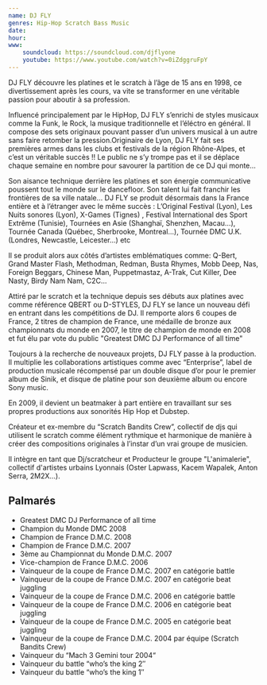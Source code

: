 ```yaml
---
name: DJ FLY
genres: Hip-Hop Scratch Bass Music
date:
hour:
www:
    soundcloud: https://soundcloud.com/djflyone
    youtube: https://www.youtube.com/watch?v=0iZdggruFpY
---
```


DJ FLY découvre les platines et le scratch à l’âge de 15 ans en 1998, ce divertissement après les cours, va vite se transformer en une véritable passion pour aboutir à sa profession.

Influencé principalement par le HipHop, DJ FLY s’enrichi de styles musicaux comme la Funk, le Rock, la musique traditionnelle et l’éléctro en général. Il compose des sets originaux pouvant passer d’un univers musical à un autre sans faire retomber la pression.Originaire de Lyon, DJ FLY fait ses premières armes dans les clubs et festivals de la région Rhône-Alpes, et c’est un véritable succès !! Le public ne s’y trompe pas et il se déplace chaque semaine en nombre pour savourer la partition de ce DJ qui monte…

Son aisance technique derrière les platines et son énergie communicative poussent tout le monde sur le dancefloor. Son talent lui fait franchir les frontières de sa ville natale… DJ FLY se produit désormais dans la France entière et à l’étranger avec le même succès : L’Original Festival (Lyon), Les Nuits sonores (Lyon), X-Games (Tignes) , Festival International des Sport Extrême (Tunisie), Tournées en Asie (Shanghaï, Shenzhen, Macau…), Tournée Canada (Québec, Sherbrooke, Montreal...), Tournée DMC U.K. (Londres, Newcastle, Leicester...) etc

Il se produit alors aux côtés d’artistes emblématiques comme: Q-Bert, Grand Master Flash, Methodman, Redman, Busta Rhymes, Mobb Deep, Nas, Foreign Beggars, Chinese Man, Puppetmastaz, A-Trak, Cut Killer, Dee Nasty, Birdy Nam Nam, C2C…

Attiré par le scratch et la technique depuis ses débuts aux platines avec comme référence QBERT ou D-STYLES, DJ FLY se lance un nouveau défi en entrant dans les compétitions de DJ. Il remporte alors 6 coupes de France, 2 titres de champion de France, une médaille de bronze aux championnats du monde en 2007, le titre de champion de monde en 2008 et fut élu par vote du public "Greatest DMC DJ Performance of all time"

Toujours à la recherche de nouveaux projets, DJ FLY passe à la production. Il  multiplie les collaborations artistiques comme avec “Enterprise”, label de production musicale récompensé par un double disque d’or pour le premier album de Sinik, et disque de platine pour son deuxième album ou encore Sony music. 

En 2009, il devient un beatmaker à part entière en travaillant sur ses propres productions aux sonorités Hip Hop et Dubstep.

Créateur et ex-membre du “Scratch Bandits Crew”, collectif de djs qui utilisent le scratch comme élément rythmique et harmonique de manière à créer des compositions originales à l’instar d’un vrai groupe de musicien.

Il intègre en tant que Dj/scratcheur et Producteur le groupe "L'animalerie", collectif d'artistes  urbains Lyonnais (Oster Lapwass, Kacem Wapalek, Anton Serra, 2M2X...).

## Palmarés
  - Greatest DMC DJ Performance of all time
  - Champion du Monde DMC 2008
  - Champion de France D.M.C. 2008
  - Champion de France D.M.C. 2007
  - 3ème au Championnat du Monde D.M.C. 2007
  - Vice-champion de France D.M.C. 2006
  - Vainqueur de la coupe de France D.M.C. 2007 en catégorie battle
  - Vainqueur de la coupe de France D.M.C. 2007 en catégorie beat juggling
  - Vainqueur de la coupe de France D.M.C. 2006 en catégorie battle
  - Vainqueur de la coupe de France D.M.C. 2006 en catégorie beat juggling
  - Vainqueur de la coupe de France D.M.C. 2005 en catégorie beat juggling
  - Vainqueur de la coupe de France D.M.C. 2004 par équipe (Scratch Bandits Crew)
  - Vainqueur du “Mach 3 Gemini tour 2004“
  - Vainqueur du battle “who’s the king 2″
  - Vainqueur du battle “who’s the king 1″
